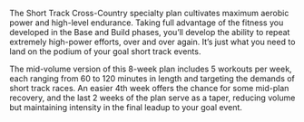 The Short Track Cross-Country specialty plan cultivates maximum aerobic power and high-level endurance. Taking full advantage of the fitness you developed in the Base and Build phases, you’ll develop the ability to repeat extremely high-power efforts, over and over again. It’s just what you need to land on the podium of your goal short track events.

The mid-volume version of this 8-week plan includes 5 workouts per week, each ranging from 60 to 120 minutes in length and targeting the demands of short track races. An easier 4th week offers the chance for some mid-plan recovery, and the last 2 weeks of the plan serve as a taper, reducing volume but maintaining intensity in the final leadup to your goal event.
